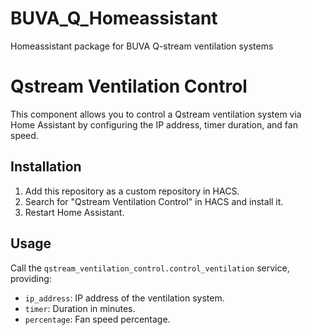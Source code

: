 # BUVA_Q_Homeassistant
Homeassistant package for BUVA Q-stream ventilation systems

# Qstream Ventilation Control

This component allows you to control a Qstream ventilation system via Home Assistant by configuring the IP address, timer duration, and fan speed.

## Installation

1. Add this repository as a custom repository in HACS.
2. Search for "Qstream Ventilation Control" in HACS and install it.
3. Restart Home Assistant.

## Usage

Call the `qstream_ventilation_control.control_ventilation` service, providing:

- `ip_address`: IP address of the ventilation system.
- `timer`: Duration in minutes.
- `percentage`: Fan speed percentage.
